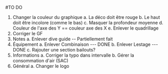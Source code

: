 #TO DO

1. Changer la couleur du graphique
  a. La déco doit être rouge
  b. Le haut doit être incolore (comme le bas)
  c. Masquer la profondeur moyenne
  d. Couleur de l'axe des Y == couleur axe des X
  e. Enlever le quadrillage
2. Corriger le GF
3. Notes
  a. Enlever dive guide -- Partiellement fait
4. Équipement
  a. Enlever Combinaison --- DONE
  b. Enlever Lestage --- DONE
  c. Rajouter une section bailouts?
5. Informations
  a. Corriger la typo dans intervalle
  b. Gérer la consommation d'air (SAC)
6. Général
  a. Changer le logo
